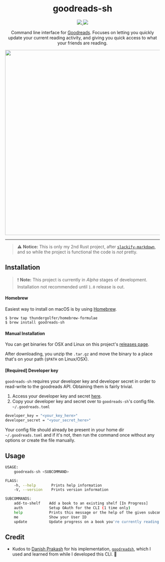 <h1 align="center">goodreads-sh</h1>
<p align="center">
    <a href="https://travis-ci.com/thundergolfer/goodreads-sh">
        <img src="https://travis-ci.com/thundergolfer/goodreads-sh.svg?token=yHGWQ42iK2BPk1FjaUMc&branch=master">
    </a>
    <a href="https://ci.appveyor.com/project/thundergolfer/goodreads-sh">
        <img src="https://ci.appveyor.com/api/projects/status/y7su4tvu6agdkmc7?svg=true">
    </a>
</p>
<p align="center">Command line interface for <a href="https://goodreads.com" > Goodreads</a>. Focuses on letting you quickly update your current reading activity, and giving you quick access to what your friends are reading.</p>
<p align="center">
<a href="https://i.imgur.com/der2fH7.gif"><img src="https://i.imgur.com/der2fH7.gif" width="600"/></a>
</p>



--- 

> ⚠️ **Notice:** This is only my 2nd Rust project, after [`slackify-markdown`](https://github.com/thundergolfer/slackify-markdown), and so while the project is functional the code is _not_ pretty.

## Installation

> ❗️ **Note:** This project is currently in *Alpha* stages of development. Installation not recommended until `1.0` release is out.

#### Homebrew

Easiest way to install on macOS is by using [Homebrew](https://brew.sh/).

```
$ brew tap thundergolfer/homebrew-formulae
$ brew install goodreads-sh
```

#### Manual Installation

You can get binaries for OSX and Linux on this project's [releases page](https://github.com/thundergolfer/goodreads-sh/releases).

After downloading, you unzip the `.tar.gz` and move the binary to a place that's on your path (`$PATH` on Linux/OSX).

#### [Required] Developer key
`goodreads-sh` requires your developer key and developer secret in order to read-write to the goodreads API. Obtaining them is fairly trivial.

1. Access your developer key and secret [here](https://www.goodreads.com/api/keys).
2. Copy your developer key and secret over to `goodreads-sh`'s config file. `~/.goodreads.toml`
```sh
developer_key = "<your_key_here>"
developer_secret = "<your_secret_here>"
```

Your config file should already be present in your home dir `~/.goodreads.toml` and if it's not, then run the command once without any options or create the file manually.

## Usage

```bash
USAGE:
    goodreads-sh <SUBCOMMAND>

FLAGS:
    -h, --help       Prints help information
    -V, --version    Prints version information

SUBCOMMANDS:
    add-to-shelf    Add a book to an existing shelf [In Progress]
    auth            Setup OAuth for the CLI (1 time only)
    help            Prints this message or the help of the given subcommand(s)
    me              Show your User ID
    update          Update progress on a book you're currently reading
```

## Credit

- Kudos to [Danish Prakash](https://github.com/danishprakash/) for his implementation, [`goodreadsh`](https://github.com/danishprakash/goodreadsh), which I used and learned from while I developed this CLI. 🙏
